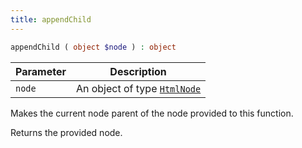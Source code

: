 ```yaml
---
title: appendChild
---
```


```php
appendChild ( object $node ) : object
```

| Parameter | Description
| --------- | -----------
| `node`    | An object of type [`HtmlNode`](../HtmlNode/)

Makes the current node parent of the node provided to this function.

Returns the provided node.
